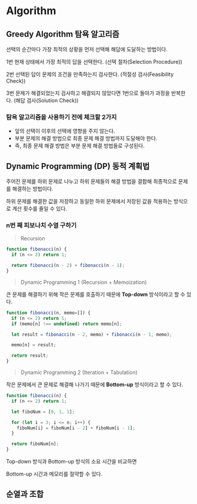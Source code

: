 # Algorithm

## Greedy Algorithm 탐욕 알고리즘

선택의 순간마다 가장 최적의 상황을 먼저 선택해 해답에 도달하는 방법이다.

1번 현재 상태에서 가장 최적의 답을 선택한다. (선택 절차(Selection Procedure))

2번 선택된 답이 문제의 조건을 만족하는지 검사한다. (적절성 검사(Feasibility Check))

3번 문제가 해결되었는지 검사하고 해결되지 않았다면 1번으로 돌아가 과정을 반복한다. (해답 검사(Solution Check))

### 탐욕 알고리즘을 사용하기 전에 체크할 2가지

- 앞의 선택이 이후의 선택에 영향을 주지 않는다.
- 부분 문제의 해결 방법으로 최종 문제 해결 방법까지 도달해야 한다.
- 즉, 최종 문제 해결 방법은 부분 문제 해결 방법들로 구성된다.

## Dynamic Programming (DP) 동적 계획법

주어진 문제를 하위 문제로 나누고 하위 문제들의 해결 방법을 결합해 최종적으로 문제를 해결하는 방법이다.

하위 문제를 해결한 값을 저장하고 동일한 하위 문제에서 저장된 값을 적용하는 방식으로 계산 횟수를 줄일 수 있다.

### n번 째 피보나치 수열 구하기

> Recursion

```javascript
function fibonacci(n) {
  if (n <= 2) return 1;

  return fibonacci(n - 2) + fibonacci(n - 1);
}
```

> Dynamic Programming 1 (Recursion + Memoization)

큰 문제를 해결하기 위해 작은 문제를 호출하기 때문에 **Top-down** 방식이라고 할 수 있다.

```javascript
function fibonacci(n, memo=[]) {
  if (n <= 2) return 1;
  if (memo[n] !== undefined) return memo[n];

  let result = fibonacci(n - 2, memo) + fibonacci(n - 1, memo);

  memo[n] = result;

  return result;
}
```

> Dynamic Programming 2 (Iteration + Tabulation)

작은 문제에서 큰 문제로 해결해 나가기 때문에 **Bottom-up** 방식이라고 할 수 있다.

```javascript
function fibonacci(n) {
  if (n <= 2) return 1;

  let fiboNum = [0, 1, 1];

  for (let i = 3; i <= n; i++) {
    fiboNum[i] = fiboNum[i - 2] + fiboNum[i - 1];
  }

  return fiboNum[n];
}
```

Top-down 방식과 Bottom-up 방식의 소요 시간을 비교하면

Bottom-up 시간과 메모리를 절약할 수 있다.

## 순열과 조합